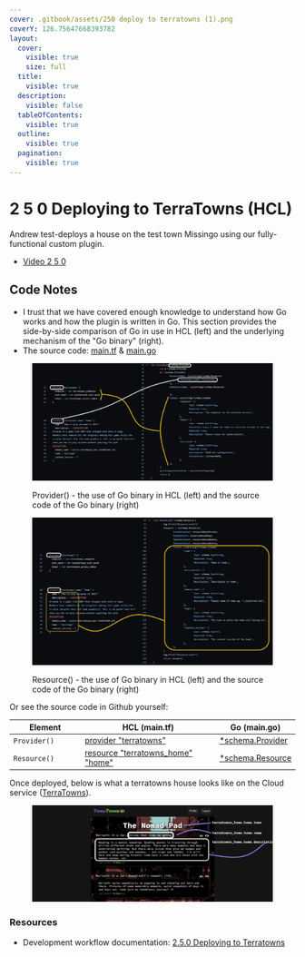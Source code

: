 ```yaml
---
cover: .gitbook/assets/250 deploy to terratowns (1).png
coverY: 126.75647668393782
layout:
  cover:
    visible: true
    size: full
  title:
    visible: true
  description:
    visible: false
  tableOfContents:
    visible: true
  outline:
    visible: true
  pagination:
    visible: true
---
```


# 2 5 0 Deploying to TerraTowns (HCL)

Andrew test-deploys a house on the test town Missingo using our fully-functional custom plugin.

* [Video 2 5 0](https://www.youtube.com/watch?v=fPYHmiM9r6Y\&list=PLBfufR7vyJJ4q5YCPl4o2XAzGRZUjuD-A\&index=56\&ab\_channel=ExamPro)

## Code Notes

* I trust that we have covered enough knowledge to understand how Go works and how the plugin is written in Go. This section provides the side-by-side comparison of Go in use in HCL (left) and the underlying mechanism of the "Go binary" (right).
* The source code: [main.tf](https://github.com/omenking/terraform-beginner-bootcamp-2023/blob/2.5.0/main.tf) & [main.go](https://github.com/omenking/terraform-beginner-bootcamp-2023/blob/2.5.0/terraform-provider-terratowns/main.go)&#x20;

<div data-full-width="true">

<figure><img src=".gitbook/assets/250 comparison provider.png" alt=""><figcaption><p>Provider() - the use of Go binary in HCL (left) and the source code of the Go binary (right)</p></figcaption></figure>

</div>

<div data-full-width="true">

<figure><img src=".gitbook/assets/250 comparison resource (1).png" alt=""><figcaption><p>Resource() - the use of Go binary in HCL (left) and the source code of the Go binary (right)</p></figcaption></figure>

</div>

Or see the source code in Github yourself:

<table><thead><tr><th width="154.33333333333331">Element</th><th width="325">HCL (main.tf)</th><th>Go (main.go)</th></tr></thead><tbody><tr><td><code>Provider()</code></td><td><a href="https://github.com/omenking/terraform-beginner-bootcamp-2023/blob/2.5.0/main.tf">provider "terratowns"</a></td><td><a href="https://github.com/omenking/terraform-beginner-bootcamp-2023/blob/2.5.0/terraform-provider-terratowns/main.go#L36">*schema.Provider</a></td></tr><tr><td><code>Resource()</code></td><td><a href="https://github.com/omenking/terraform-beginner-bootcamp-2023/blob/2.5.0/main.tf">resource "terratowns_home" "home"</a></td><td><a href="https://github.com/omenking/terraform-beginner-bootcamp-2023/blob/2.5.0/terraform-provider-terratowns/main.go#L92">*schema.Resource</a></td></tr></tbody></table>

Once deployed, below is what a terratowns house looks like on the Cloud service ([TerraTowns](https://terratowns.cloud/)).&#x20;

<div data-full-width="true">

<figure><img src=".gitbook/assets/250 deploy to terratowns_with_attribs.png" alt=""><figcaption></figcaption></figure>

</div>

### Resources

* Development workflow documentation: [2.5.0 Deploying to Terratowns](https://medium.com/@gwenleigh/terraform-cloud-project-bootcamp-with-andrew-brown-2-5-0-deploying-to-terratowns-b937e75641c9)
